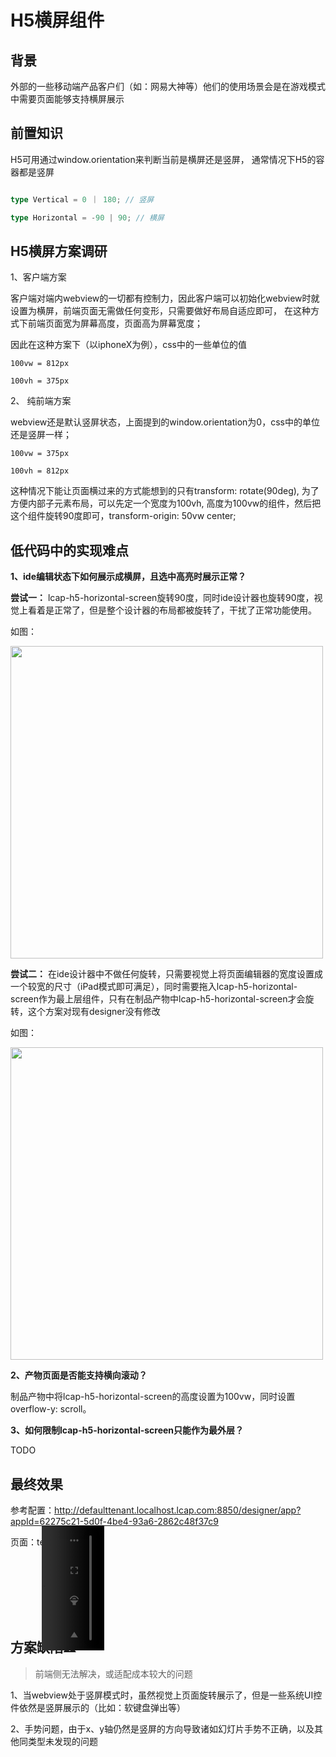# H5横屏组件

## 背景

外部的一些移动端产品客户们（如：网易大神等）他们的使用场景会是在游戏模式中需要页面能够支持横屏展示


## 前置知识

H5可用通过window.orientation来判断当前是横屏还是竖屏， 通常情况下H5的容器都是竖屏

```typescript

type Vertical = 0 ｜ 180; // 竖屏

type Horizontal = -90 | 90; // 横屏

```


## H5横屏方案调研

1、客户端方案

客户端对端内webview的一切都有控制力，因此客户端可以初始化webview时就设置为横屏，前端页面无需做任何变形，只需要做好布局自适应即可， 在这种方式下前端页面宽为屏幕高度，页面高为屏幕宽度；

因此在这种方案下（以iphoneX为例），css中的一些单位的值

```
100vw = 812px

100vh = 375px

```

2、 纯前端方案

webview还是默认竖屏状态，上面提到的window.orientation为0，css中的单位还是竖屏一样；

```
100vw = 375px

100vh = 812px

```

这种情况下能让页面横过来的方式能想到的只有transform: rotate(90deg), 为了方便内部子元素布局，可以先定一个宽度为100vh, 高度为100vw的组件，然后把这个组件旋转90度即可，transform-origin: 50vw center;

## 低代码中的实现难点

**1、ide编辑状态下如何展示成横屏，且选中高亮时展示正常？**

**尝试一：** lcap-h5-horizontal-screen旋转90度，同时ide设计器也旋转90度，视觉上看着是正常了，但是整个设计器的布局都被旋转了，干扰了正常功能使用。

如图： 

<img width=500 src="https://p5.music.126.net/obj/wonDlsKUwrLClGjCm8Kx/24623762757/0b12/9dff/d3f6/332c8c3ea29e205c80d372ae584c6d99.png" />

**尝试二：** 在ide设计器中不做任何旋转，只需要视觉上将页面编辑器的宽度设置成一个较宽的尺寸（iPad模式即可满足），同时需要拖入lcap-h5-horizontal-screen作为最上层组件，只有在制品产物中lcap-h5-horizontal-screen才会旋转，这个方案对现有designer没有修改

如图：

<img width=500 src="https://p5.music.126.net/obj/wonDlsKUwrLClGjCm8Kx/24625126111/67b4/d078/92cf/54bd4e0bd41a4c878874d797ef2d59e6.jpg" />

**2、产物页面是否能支持横向滚动？**

制品产物中将lcap-h5-horizontal-screen的高度设置为100vw，同时设置overflow-y: scroll。

**3、如何限制lcap-h5-horizontal-screen只能作为最外层？**

TODO


## 最终效果

参考配置：http://defaulttenant.localhost.lcap.com:8850/designer/app?appId=62275c21-5d0f-4be4-93a6-2862c48f37c9

页面：test5

<video width=200 style="transform: rotate(-90deg)"  src="https://vodkgeyttp9c.vod.126.net/vodkgeyttp8/A20hjV32_7970517560_hd.mp4?ts=1991014028&rid=3705C068782637D2B6C71D2C5846C8A5ED7C0F06E2ABC17D3AE841FFF3AEBAE2&rl=0&rs=mfZVBcTJLIQtBhQVEZMlALZipLRHOaHF&sign=319496e45d0f93b7b0ade4fa57aef80a&coverId=VZA0DCD4XsZtBRki46jwTA==/109951168289777287&infoId=1381628"></video>


## **方案缺陷⚠️**

> 前端侧无法解决，或适配成本较大的问题

1、当webview处于竖屏模式时，虽然视觉上页面旋转展示了，但是一些系统UI控件依然是竖屏展示的（比如：软键盘弹出等）

2、手势问题，由于x、y轴仍然是竖屏的方向导致诸如幻灯片手势不正确，以及其他同类型未发现的问题